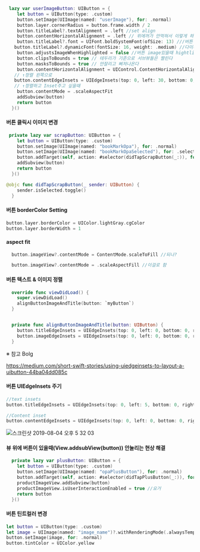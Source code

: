 ~~~swift
 lazy var userImageButton: UIButton = {
    let button = UIButton(type: .custom)
    button.setImage(UIImage(named: "userImage"), for: .normal)
    button.layer.cornerRadius = button.frame.width / 2
    button.titleLabel?.textAlignment = .left //set align
    button.contentHorizontalAlignment = .left // 위에꺼가 안먹혀서 이렇게 하니까 된다
    button.titleLabel?.font = UIFont.boldSystemFont(ofSize: 13) ///버튼 폰트 사이즈
   button.titleLabel?.dynamicFont(fontSize: 16, weight: .medium) //다이나믹
    button.adjustsImageWhenHighlighted = false //버튼 image있을때 hightlight 금지
    button.clipsToBounds = true // 테두리가 기준으로 서브뷰들은 짤린다
    button.masksToBounds = true // 안잘리고 삐져나온다
    button.contentHorizontalAlignment = UIControl.ContentHorizontalAlignment.left
   // ↑정렬 왼쪽으로
   button.contentEdgeInsets = UIEdgeInsets(top: 0, left: 30, bottom: 0, right: 0)
   // ↑정렬하고 Inset주고 싶을때
    button.contentMode = .scaleAspectFit
    addSubview(button)
    return button
  }()

~~~



#### 버튼 클릭시 이미지 변경

~~~swift
 private lazy var scrapButton: UIButton = {
    let button = UIButton(type: .custom)
    button.setImage(UIImage(named: "bookMarkOpa"), for: .normal)
    button.setImage(UIImage(named: "bookMarkOpaSelected"), for: .selected) 
    button.addTarget(self, action: #selector(didTapScrapButton(_:)), for: .touchUpInside)
    addSubview(button)
    return button
  }()

@objc func didTapScrapButton(_ sender: UIButton) {
    sender.isSelected.toggle()
  }
~~~



#### 버튼 borderColor Setting

~~~swift
button.layer.borderColor = UIColor.lightGray.cgColor
button.layer.borderWidth = 1
~~~



#### **aspect fit** 

```swift
  button.imageView?.contentMode = ContentMode.scaleToFill //되나?

  button.imageView?.contentMode = .scaleAspectFill //이걸로 함 
```



#### 버튼 텍스트 & 이미지 정렬

~~~swift
  override func viewDidLoad() {
    super.viewDidLoad()
    alignButtonImageAndTitle(button: `myButton`)
  }


  private func alignButtonImageAndTitle(button: UIButton) {
    button.titleEdgeInsets = UIEdgeInsets(top: 0, left: 0, bottom: 0, right: 0)
    button.imageEdgeInsets = UIEdgeInsets(top: 0, left: 0, bottom: 0, right: 10 )
  }


~~~

※ 참고 Bolg

https://medium.com/short-swift-stories/using-uiedgeinsets-to-layout-a-uibutton-44ba04dd085c



#### 버튼 UIEdgeInsets 주기 

~~~swift
//text insets
button.titleEdgeInsets = UIEdgeInsets(top: 0, left: 5, bottom: 0, right: -5)

//Content inset
button.contentEdgeInsets = UIEdgeInsets(top: 0, left: 0, bottom: 0, right: 5) //이걸 같이 해줘야지 글자가 짤리지 않고 나온다
~~~

![스크린샷 2019-08-04 오후 5 32 03](https://user-images.githubusercontent.com/47776915/62421513-caebf600-b6dd-11e9-8002-346c2f4dc7a3.png)



#### 뷰 위에 버튼이 있을때(View.addsubView(button)) 안눌리는 현상 해결

~~~swift
  private lazy var plusButton: UIButton = {
    let button = UIButton(type: .custom)
    button.setImage(UIImage(named: "opaPlusButton"), for: .normal)
    button.addTarget(self, action: #selector(didTapPlusButton(_:)), for: .touchUpInside)
    productImageView.addSubview(button)
    productImageView.isUserInteractionEnabled = true //요거
    return button
  }()
~~~



#### 버튼 틴트컬러 변경

~~~swift
let button = UIButton(type: .custom)
let image = UIImage(named: "image_name")?.withRenderingMode(.alwaysTemplate) //랜더링을 해줘야 한다
button.setImage(image, for: .normal)
button.tintColor = UIColor.yellow
~~~

